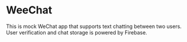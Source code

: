 # WeeChat

This is mock WeChat app that supports text chatting between two users. User verification and chat storage is powered by Firebase.
